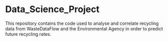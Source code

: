 # Data_Science_Project
This repository contains the code used to analyse and correlate recycling data from WasteDataFlow and the Environmental Agency in order to predict future recycling rates.
